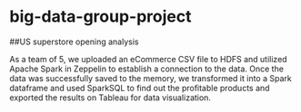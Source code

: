 # big-data-group-project
##US superstore opening analysis


As a team of 5, we uploaded an eCommerce CSV file to HDFS and utilized Apache Spark in Zeppelin to establish a connection to the data. Once the data was successfully saved to the memory, we transformed it into a Spark dataframe and used SparkSQL to find out the profitable products and exported the results on Tableau for data visualization.


